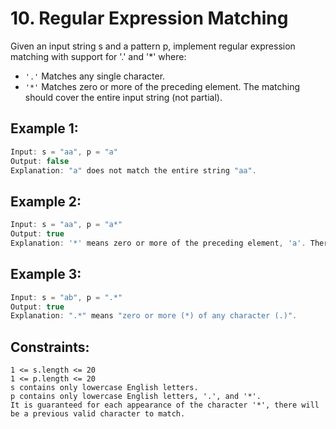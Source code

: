 # 10. Regular Expression Matching


Given an input string s and a pattern p, implement regular expression matching with support for '.' and '*' where:

* `'.'` Matches any single character.​​​​
* `'*'` Matches zero or more of the preceding element.
The matching should cover the entire input string (not partial).

 

## Example 1:
```c
Input: s = "aa", p = "a"
Output: false
Explanation: "a" does not match the entire string "aa".
```
## Example 2:

```c
Input: s = "aa", p = "a*"
Output: true
Explanation: '*' means zero or more of the preceding element, 'a'. Therefore, by repeating 'a' once, it becomes "aa".
```

## Example 3:

```c
Input: s = "ab", p = ".*"
Output: true
Explanation: ".*" means "zero or more (*) of any character (.)".
```
 

## Constraints:
```
1 <= s.length <= 20
1 <= p.length <= 20
s contains only lowercase English letters.
p contains only lowercase English letters, '.', and '*'.
It is guaranteed for each appearance of the character '*', there will be a previous valid character to match.
```
